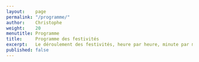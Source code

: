 ```yaml
---
layout:    page
permalink: "/programme/"
author:    Christophe
weight:    20
menutitle: Programme
title:     Programme des festivités
excerpt:   Le déroulement des festivités, heure par heure, minute par minute
published: false
---
```


<section id="wed-app" />
